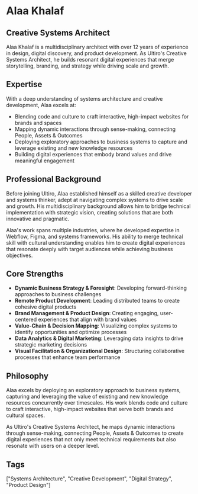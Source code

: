 # Alaa Khalaf

## Creative Systems Architect

Alaa Khalaf is a multidisciplinary architect with over 12 years of experience in design, digital discovery, and product development. As Ultiro's Creative Systems Architect, he builds resonant digital experiences that merge storytelling, branding, and strategy while driving scale and growth.

## Expertise

With a deep understanding of systems architecture and creative development, Alaa excels at:

- Blending code and culture to craft interactive, high-impact websites for brands and  spaces
- Mapping dynamic interactions through sense-making, connecting People, Assets & Outcomes
- Deploying exploratory approaches to business systems to capture and leverage existing and new knowledge resources
- Building digital experiences that embody brand values and drive meaningful engagement

## Professional Background

Before joining Ultiro, Alaa established himself as a skilled creative developer and systems thinker, adept at navigating complex systems to drive scale and growth. His multidisciplinary background allows him to bridge technical implementation with strategic vision, creating solutions that are both innovative and pragmatic.

Alaa's work spans multiple industries, where he developed expertise in Webflow, Figma, and systems frameworks. His ability to merge technical skill with cultural understanding enables him to create digital experiences that resonate deeply with target audiences while achieving business objectives.

## Core Strengths

- **Dynamic Business Strategy & Foresight**: Developing forward-thinking approaches to business challenges
- **Remote Product Development**: Leading distributed teams to create cohesive digital products
- **Brand Management & Product Design**: Creating engaging, user-centered experiences that align with brand values
- **Value-Chain & Decision Mapping**: Visualizing complex systems to identify opportunities and optimize processes
- **Data Analytics & Digital Marketing**: Leveraging data insights to drive strategic marketing decisions
- **Visual Facilitation & Organizational Design**: Structuring collaborative processes that enhance team performance

## Philosophy

Alaa excels by deploying an exploratory approach to business systems, capturing and leveraging the value of existing and new knowledge resources concurrently over timescales. His work blends code and culture to craft interactive, high-impact websites that serve both brands and cultural spaces.

As Ultiro's Creative Systems Architect, he maps dynamic interactions through sense-making, connecting People, Assets & Outcomes to create digital experiences that not only meet technical requirements but also resonate with users on a deeper level.

## Tags
["Systems Architecture", "Creative Development", "Digital Strategy", "Product Design"]
